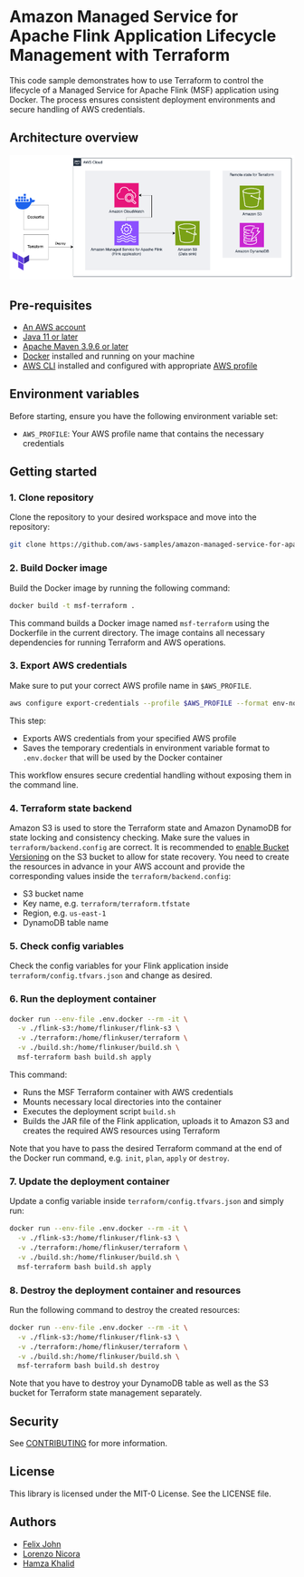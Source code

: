 # Amazon Managed Service for Apache Flink Application Lifecycle Management with Terraform

This code sample demonstrates how to use Terraform to control the lifecycle of a Managed Service for Apache Flink (MSF) application using Docker. The process ensures consistent deployment environments and secure handling of AWS credentials.

## Architecture overview

<img src="resources/architecture_overview.png" alt="Architecture Overview">

## Pre-requisites

* [An AWS account](https://console.aws.amazon.com/console/home?nc2=h_ct&src=header-signin)
* [Java 11 or later](https://docs.aws.amazon.com/corretto/latest/corretto-11-ug/downloads-list.html)
* [Apache Maven 3.9.6 or later](https://maven.apache.org/)
* [Docker](https://docs.docker.com/engine/install/) installed and running on your machine 
* [AWS CLI](https://docs.aws.amazon.com/cli/latest/userguide/getting-started-install.html) installed and configured with appropriate [AWS profile](https://docs.aws.amazon.com/cli/v1/userguide/cli-configure-files.html)

## Environment variables

Before starting, ensure you have the following environment variable set:

- `AWS_PROFILE`: Your AWS profile name that contains the necessary credentials

## Getting started

### 1. Clone repository 

Clone the repository to your desired workspace and move into the repository:

```bash
git clone https://github.com/aws-samples/amazon-managed-service-for-apache-flink-lifecycle-management-terraform.git
```

### 2. Build Docker image
Build the Docker image by running the following command:

```bash
docker build -t msf-terraform .
```

This command builds a Docker image named `msf-terraform` using the Dockerfile in the current directory. The image contains all necessary dependencies for running Terraform and AWS operations.

### 3. Export AWS credentials
Make sure to put your correct AWS profile name in `$AWS_PROFILE`.

```bash
aws configure export-credentials --profile $AWS_PROFILE --format env-no-export > .env.docker
```

This step:
- Exports AWS credentials from your specified AWS profile
- Saves the temporary credentials in environment variable format to `.env.docker`  that will be used by the Docker container

This workflow ensures secure credential handling without exposing them in the command line.


### 4. Terraform state backend 
Amazon S3 is used to store the Terraform state and Amazon DynamoDB for state locking and consistency checking. Make sure the values in `terraform/backend.config` are correct. It is recommended to [enable Bucket Versioning](https://developer.hashicorp.com/terraform/language/backend/s3) on the S3 bucket to allow for state recovery. 
You need to create the resources in advance in your AWS account and provide the corresponding values inside the `terraform/backend.config`:
- S3 bucket name
- Key name, e.g. `terraform/terraform.tfstate`
- Region, e.g. `us-east-1`
- DynamoDB table name

### 5. Check config variables
Check the config variables for your Flink application inside `terraform/config.tfvars.json` and change as desired. 

### 6. Run the deployment container

```bash
docker run --env-file .env.docker --rm -it \
  -v ./flink-s3:/home/flinkuser/flink-s3 \
  -v ./terraform:/home/flinkuser/terraform \
  -v ./build.sh:/home/flinkuser/build.sh \
  msf-terraform bash build.sh apply
```

This command:
- Runs the MSF Terraform container with AWS credentials
- Mounts necessary local directories into the container
- Executes the deployment script `build.sh`
- Builds the JAR file of the Flink application, uploads it to Amazon S3 and creates the required AWS resources using Terraform

Note that you have to pass the desired Terraform command at the end of the Docker run command, e.g. `init`, `plan`, `apply` or `destroy`. 

### 7. Update the deployment container 
Update a config variable inside `terraform/config.tfvars.json` and simply run: 

```bash
docker run --env-file .env.docker --rm -it \
  -v ./flink-s3:/home/flinkuser/flink-s3 \
  -v ./terraform:/home/flinkuser/terraform \
  -v ./build.sh:/home/flinkuser/build.sh \
  msf-terraform bash build.sh apply
```

### 8. Destroy the deployment container and resources  
Run the following command to destroy the created resources: 
```bash
docker run --env-file .env.docker --rm -it \
  -v ./flink-s3:/home/flinkuser/flink-s3 \
  -v ./terraform:/home/flinkuser/terraform \
  -v ./build.sh:/home/flinkuser/build.sh \
  msf-terraform bash build.sh destroy
```

Note that you have to destroy your DynamoDB table as well as the S3 bucket for Terraform state management separately. 

## Security

See [CONTRIBUTING](CONTRIBUTING.md#security-issue-notifications) for more information.

## License

This library is licensed under the MIT-0 License. See the LICENSE file. 

## Authors

- [Felix John](https://github.com/Madabaru)
- [Lorenzo Nicora](https://github.com/nicusX)
- [Hamza Khalid](https://github.com/ihamzak)
